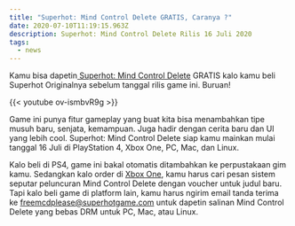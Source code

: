 ```yaml
---
title: "Superhot: Mind Control Delete GRATIS, Caranya ?"
date: 2020-07-10T11:19:15.963Z
description: Superhot: Mind Control Delete Rilis 16 Juli 2020
tags:
  - news
---
```

Kamu bisa dapetin[ Superhot: Mind Control Delete](https://superhotgame.com/mind-control-delete/) GRATIS kalo kamu beli Superhot Originalnya sebelum tanggal rilis game ini. Buruan!

{{< youtube ov-ismbvR9g >}}

Game ini punya fitur gameplay yang buat kita bisa menambahkan tipe musuh baru, senjata, kemampuan. Juga hadir dengan cerita baru dan UI yang lebih cool. Superhot: Mind Control Delete siap kamu mainkan mulai tanggal 16 Juli di PlayStation 4, Xbox One, PC, Mac, dan Linux.

Kalo beli di PS4, game ini bakal otomatis ditambahkan ke perpustakaan gim kamu. Sedangkan kalo order di [Xbox One](https://news.xbox.com/en-us/2020/07/09/superhot-mind-control-delete-coming-soon/), kamu harus cari pesan sistem seputar peluncuran Mind Control Delete dengan voucher untuk judul baru. Tapi kalo beli game di platform lain, kamu harus ngirim email tanda terima ke freemcdplease@superhotgame.com untuk dapetin salinan Mind Control Delete yang bebas DRM untuk PC, Mac, atau Linux.
